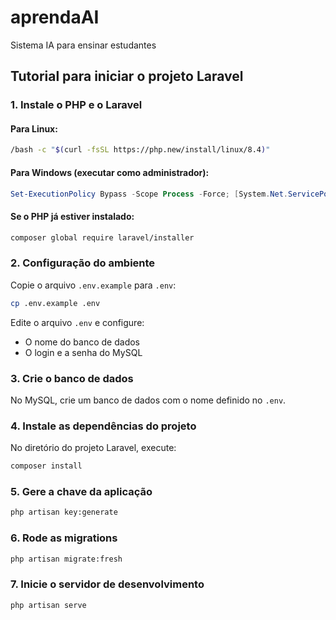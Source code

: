 # aprendaAI
Sistema IA para ensinar estudantes

## Tutorial para iniciar o projeto Laravel

### 1. Instale o PHP e o Laravel

#### Para Linux:
```bash
/bash -c "$(curl -fsSL https://php.new/install/linux/8.4)"
```

#### Para Windows (executar como administrador):
```powershell
Set-ExecutionPolicy Bypass -Scope Process -Force; [System.Net.ServicePointManager]::SecurityProtocol = [System.Net.ServicePointManager]::SecurityProtocol -bor 3072; iex ((New-Object System.Net.WebClient).DownloadString('https://php.new/install/windows/8.4'))
```

#### Se o PHP já estiver instalado:
```bash
composer global require laravel/installer
```

### 2. Configuração do ambiente

Copie o arquivo `.env.example` para `.env`:
```bash
cp .env.example .env
```
Edite o arquivo `.env` e configure:
- O nome do banco de dados
- O login e a senha do MySQL

### 3. Crie o banco de dados

No MySQL, crie um banco de dados com o nome definido no `.env`.

### 4. Instale as dependências do projeto

No diretório do projeto Laravel, execute:
```bash
composer install
```

### 5. Gere a chave da aplicação
```bash
php artisan key:generate
```

### 6. Rode as migrations
```bash
php artisan migrate:fresh
```

### 7. Inicie o servidor de desenvolvimento
```bash
php artisan serve
```
